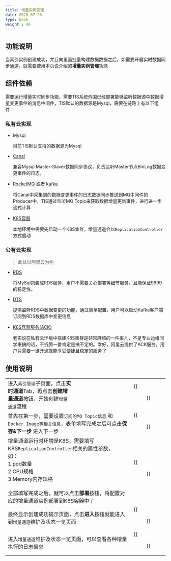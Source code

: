 ```yaml
---
title: 增量实例管理
date: 2020-07-26
type: book
weight : 40
---
```


## 功能说明

当索引实例创建成功，并且向里面批量构建数据数据之后，如需要开启实时数据同步通道，就需要使用本页说介绍的**增量实例管理**功能

## 组件依赖

需要运行增量实时同步功能，需要TIS系统外围已经部署能够监听数据源中数据增量变更事件的消息中间件，TIS默认的数据源是Mysql，需要在链路上有以下组件：

### 私有云实现

- Mysql

  目前TIS默认支持的数据源为Mysql

- [Canal]()
  
  兼容Mysql Master-Slaver数据同步协议，负责监听Master节点BinLog数据变更事件的日志。

- [RocketMQ]() 或者 [kafka]()
  
  将Canal中采集到的数据变更事件的日志数据同步推送到MQ中间件的Producer中，TIS通过监听MQ Topic来获取数据增量更新事件，进行进一步流式计算
  
- [K8S容器]()
  
  本地环境中需要先启动一个K8S集群，增量通道会以`ReplicationController`方式启动
  
### 公有云实现

> 此处以阿里云为例

- [RDS]()
  
  将MySql包装成RDS服务，用户不需要关心部署等细节服务，且能保证9999的稳定性。

- [DTS]()
  
  提供监听RDS中数据变更的功能，通过简单配置，用户可以启动Kafka客户端订阅到RDS数据库中变更信息

- [K8S容器服务(ACK)]()

  老实说在私有云环境中搭建K8S集群是非常麻烦的一件事儿，不是专业运维同学来搞的话，不折腾一番肯定是搞不定的。幸好，阿里云提供了ACK服务，用户只需要一键开通就能享受便捷且稳定的服务了
  
## 使用说明 

|||
|--|--|
|<div style="width:200px">进入`索引管理`子页面，点击**实时通道**Tab，再点击**创建增量通道**按钮，开始创建`增量通道`流程</div>|{{<figure src="incr-entry.png">}}| 
| 首先在第一步，需要设置`订阅的MQ Topic信息` 和 `Docker Image等相关信息`，表单填写完成之后可点击**保存&下一步** 进入下一步 | {{<figure src="incr-panel.png">}} |
| 增量通道运行时环境是K8S，需要填写K8S`ReplicationController`相关的属性参数，<br>如：<br> 1.pod数量 <br> 2.CPU规格 <br>3.Memory内存规格 <br><br> 全部填写完成之后，就可以点击**部署**按钮，将配置对应的增量通道实例部署到K8S容器中了 | {{<figure src="incr-k8s-spec.png">}}|
| 最终显示创建成功提示页面，点击**进入**按钮就能进入到`增量通道`维护及状态一览页面 | {{<figure src="incr-channel-success.png">}}|
| 进入`增量通道`维护及状态一览页面，可以查看各种增量执行的日志信息 |{{<figure src="incr-panel.png">}}|

